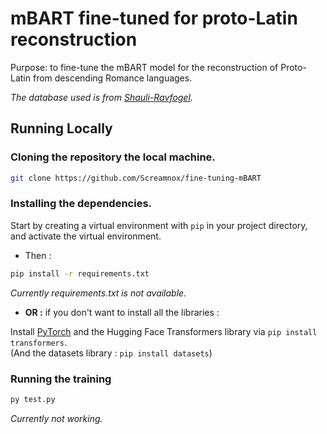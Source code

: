 # mBART fine-tuned for proto-Latin reconstruction
Purpose: to fine-tune the mBART model for the reconstruction of Proto-Latin from descending Romance languages.

*The database used is from [Shauli-Ravfogel](https://github.com/shauli-ravfogel/Latin-Reconstruction-NAACL).*

## Running Locally

###  Cloning the repository the local machine.

```bash
git clone https://github.com/Screamnox/fine-tuning-mBART
```

### Installing the dependencies.

Start by creating a virtual environment with `pip` in your project directory, and activate the virtual environment.

- Then :

```bash
pip install -r requirements.txt
```
*Currently requirements.txt is not available.*

- **OR :** if you don't want to install all the libraries :

Install [PyTorch](https://pytorch.org/get-started/locally/) and the Hugging Face Transformers library via `pip install transformers`.<br>
(And the datasets library : `pip install datasets`) 

### Running the training

```bash
py test.py
```
*Currently not working.*
